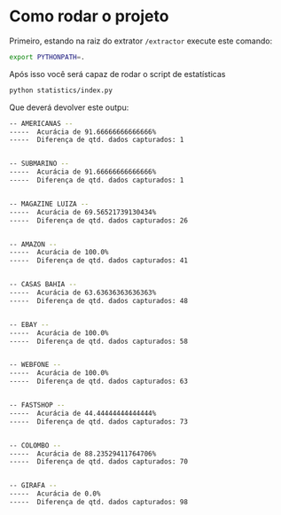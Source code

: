 # Como rodar o projeto
Primeiro, estando na raiz do extrator `/extractor` execute este comando:
```bash
export PYTHONPATH=.
```
Após isso você será capaz de rodar o script de estatísticas
```bash
python statistics/index.py
```

Que deverá devolver este outpu:
```bash
-- AMERICANAS --
-----  Acurácia de 91.66666666666666%
-----  Diferença de qtd. dados capturados: 1


-- SUBMARINO --
-----  Acurácia de 91.66666666666666%
-----  Diferença de qtd. dados capturados: 1


-- MAGAZINE LUIZA --
-----  Acurácia de 69.56521739130434%
-----  Diferença de qtd. dados capturados: 26


-- AMAZON --
-----  Acurácia de 100.0%
-----  Diferença de qtd. dados capturados: 41


-- CASAS BAHIA --
-----  Acurácia de 63.63636363636363%
-----  Diferença de qtd. dados capturados: 48


-- EBAY --
-----  Acurácia de 100.0%
-----  Diferença de qtd. dados capturados: 58


-- WEBFONE --
-----  Acurácia de 100.0%
-----  Diferença de qtd. dados capturados: 63


-- FASTSHOP --
-----  Acurácia de 44.44444444444444%
-----  Diferença de qtd. dados capturados: 73


-- COLOMBO --
-----  Acurácia de 88.23529411764706%
-----  Diferença de qtd. dados capturados: 70


-- GIRAFA --
-----  Acurácia de 0.0%
-----  Diferença de qtd. dados capturados: 98
````
